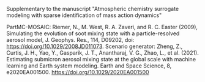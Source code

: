 Supplementary to the manuscript "Atmospheric chemistry surrogate modeling with sparse identification of mass action dynamics"


PartMC-MOSAIC: Riemer, N., M. West, R. A. Zaveri, and R. C. Easter (2009), Simulating the evolution of soot mixing state with a particle-resolved aerosol model, J. Geophys. Res., 114, D09202, doi: https://doi.org/10.1029/2008JD011073.
Scenario generator: Zheng, Z., Curtis, J. H., Yao, Y., Gasparik, J. T., Anantharaj, V. G., Zhao, L., et al. (2021). Estimating submicron aerosol mixing state at the global scale with machine learning and Earth system modeling. Earth and Space Science, 8, e2020EA001500. https://doi.org/10.1029/2020EA001500
